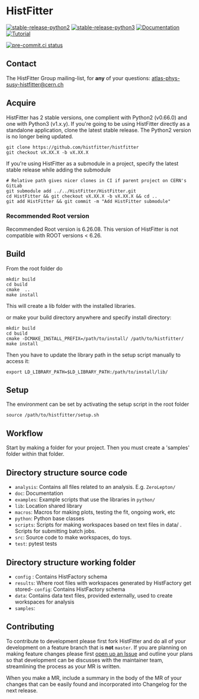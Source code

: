 # HistFitter

[![stable-release-python2](https://img.shields.io/badge/StablePython2-v0.66.0-green)](https://gitlab.cern.ch/HistFitter/HistFitter/-/releases/v0.66.0)
[![stable-release-python3](https://img.shields.io/badge/StablePython3-v1.0.1-green)](https://gitlab.cern.ch/HistFitter/HistFitter/-/tree/v1.0.1)
[![Documentation](https://img.shields.io/badge/Documentation-blue)](https://twiki.cern.ch/twiki/bin/viewauth/AtlasProtected/SusyFitter)
[![Tutorial](https://img.shields.io/badge/Tutorial-orange)](https://twiki.cern.ch/twiki/bin/viewauth/AtlasProtected/HistFitterTutorial)

[![pre-commit.ci status](https://results.pre-commit.ci/badge/github/histfitter/histfitter/master.svg)](https://results.pre-commit.ci/latest/github/histfitter/histfitter/master)

## Contact

The HistFitter Group mailing-list, for **any** of your questions: <atlas-phys-susy-histfitter@cern.ch>

## Acquire
HistFitter has 2 stable versions, one complient with Python2 (v0.66.0) and one with Python3 (v1.x.y).
If you're going to be using HistFitter directly as a standalone application, clone the latest stable release.  The Python2 version is no longer being updated.

```
git clone https://github.com/histfitter/histfitter
git checkout vX.XX.X -b vX.XX.X
```

If you're using HistFitter as a submodule in a project, specify the latest stable release while adding the submodule

```
# Relative path gives nicer clones in CI if parent project on CERN's GitLab
git submodule add ../../HistFitter/HistFitter.git
cd HistFitter && git checkout vX.XX.X -b vX.XX.X && cd ..
git add HistFitter && git commit -m "Add HistFitter submodule"
```


### Recommended Root version

Recommended Root version is 6.26.08.  This version of HistFitter is not compatible with ROOT versions < 6.26.


## Build
From the root folder do
```
mkdir build
cd build
cmake  ..
make install
```
This will create a lib folder with the installed libraries.

or make your build directory anywhere and specify install directory:
```
mkdir build
cd build
cmake -DCMAKE_INSTALL_PREFIX=/path/to/install/ /path/to/histfitter/
make install
```
Then you have to update the library path in the setup script manually to access it:

```
export LD_LIBRARY_PATH=$LD_LIBRARY_PATH:/path/to/install/lib/
```

## Setup

The environment can be set by activating the setup script in the root folder

```
source /path/to/histfitter/setup.sh
```

## Workflow

Start by making a folder for your project. Then you must create a 'samples' folder within that folder.

## Directory structure source code

- `analysis`: Contains all files related to an analysis. E.g. `ZeroLepton/`
- `doc`: Documentation
- `examples`: Example scripts that use the libraries in `python/`
- `lib`: Location shared library
- `macros`: Macros for making plots, testing the fit, ongoing work, etc
- `python`: Python base classes
- `scripts`: Scripts for making workspaces based on text files in data/ . Scripts for submitting batch jobs.
- `src`: Source code to make workspaces, do toys.
- `test`: pytest tests

## Directory structure working folder

- `config` : Contains HistFactory schema
- `results`: Where root files with workspaces generated by HistFactory get stored- `config`: Contains HistFactory schema
- `data`: Contains data text files, provided externally, used to create workspaces for analysis
- `samples`: 

## Contributing

To contribute to development please first fork HistFitter and do all of your development on a feature branch that is **not** `master`.
If you are planning on making feature changes please first [open up an Issue](https://github.com/histfitter/histfitter/issues) and outline your plans so that development can be discusses with the maintainer team, streamlining the process as your MR is written.

When you make a MR, include a summary in the body of the MR of your changes that can be easily found and incorporated into Changelog for the next release.
